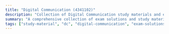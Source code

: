```yaml
---
title: "Digital Communication (4341102)"
description: "Collection of Digital Communication study materials and exam solutions"
summary: "A comprehensive collection of exam solutions and study materials for the Digital Communication (DC) course"
tags: ["study-material", "dc", "digital-communication", "exam-solutions", "4341102"]
---
```

